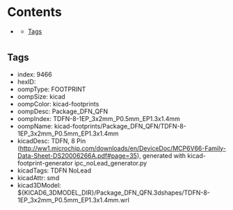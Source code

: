 



Contents
========

* [](#)
	* [Tags](#tags)

# 

## Tags

- index: 9466
- hexID: 
- oompType: FOOTPRINT
- oompSize: kicad
- oompColor: kicad-footprints
- oompDesc: Package_DFN_QFN
- oompIndex: TDFN-8-1EP_3x2mm_P0.5mm_EP1.3x1.4mm
- oompName: kicad-footprints/Package_DFN_QFN/TDFN-8-1EP_3x2mm_P0.5mm_EP1.3x1.4mm
- kicadDesc: TDFN, 8 Pin (http://ww1.microchip.com/downloads/en/DeviceDoc/MCP6V66-Family-Data-Sheet-DS20006266A.pdf#page=35), generated with kicad-footprint-generator ipc_noLead_generator.py
- kicadTags: TDFN NoLead
- kicadAttr: smd
- kicad3DModel: ${KICAD6_3DMODEL_DIR}/Package_DFN_QFN.3dshapes/TDFN-8-1EP_3x2mm_P0.5mm_EP1.3x1.4mm.wrl
